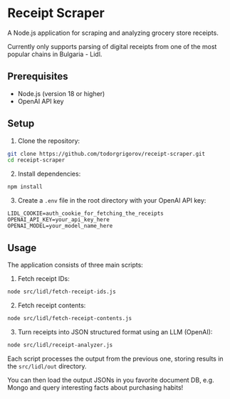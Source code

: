 # Receipt Scraper

A Node.js application for scraping and analyzing grocery store receipts. 

Currently only supports parsing of digital receipts from one of the most popular chains in Bulgaria - Lidl.

## Prerequisites

- Node.js (version 18 or higher)
- OpenAI API key

## Setup

1. Clone the repository:

```bash
git clone https://github.com/todorgrigorov/receipt-scraper.git
cd receipt-scraper
```

2. Install dependencies:

```bash
npm install
```

3. Create a `.env` file in the root directory with your OpenAI API key:

```
LIDL_COOKIE=auth_cookie_for_fetching_the_receipts
OPENAI_API_KEY=your_api_key_here
OPENAI_MODEL=your_model_name_here
```

## Usage

The application consists of three main scripts:

1. Fetch receipt IDs:

```bash
node src/lidl/fetch-receipt-ids.js
```

2. Fetch receipt contents:

```bash
node src/lidl/fetch-receipt-contents.js
```

3. Turn receipts into JSON structured format using an LLM (OpenAI):

```bash
node src/lidl/receipt-analyzer.js
```

Each script processes the output from the previous one, storing results in the `src/lidl/out` directory.

You can then load the output JSONs in you favorite document DB, e.g. Mongo and query interesting facts about purchasing habits!
